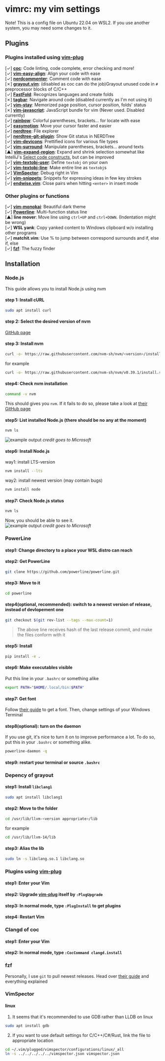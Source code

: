 # vimrc: my vim settings
Note! This is a config file on Ubuntu 22.04 on WSL2. If you use another system, you may need some changes to it.
## Plugins
### Plugins installed using [vim-plug](https://github.com/junegunn/vim-plug)
[✓] [**coc**](https://github.com/neoclide/coc.nvim): Code linting, code complete, error checking and more!  
[✓] [**vim-easy-align**](https://github.com/junegunn/vim-easy-align): Align your code with ease  
[✓] [**nerdcommenter**](https://github.com/preservim/nerdcommenter): Comment code with ease  
[✗] [**grayout.vim**](https://github.com/mphe/grayout.vim): (disabled as coc can do the job)Grayout unused code in `#` preprocessor blocks of C/C++  
[✓] [**FastFold**](https://github.com/Konfekt/FastFold): Recognizes languages and create folds  
[✗] [**tagbar**](https://github.com/preservim/tagbar): Navigate around code (disabled currently as I'm not using it)  
[✓] [**vim-stay**](https://github.com/zhimsel/vim-stay): Memorized page position, cursor position, folds' status  
[✗] [**vim-javascript**](https://github.com/pangloss/vim-javascript): JavaScript bundle for vim (Never used. Disabled currently)  
[✓] [**rainbow**](https://github.com/luochen1990/rainbow): Colorful parentheses, brackets... for locate with ease  
[✓] [**easymotion**](https://github.com/timsu92/vim-easymotion): Move your cursor faster and easier  
[✓] [**nerdtree**](https://github.com/preservim/nerdtree): File explorer  
[✓] [**nerdtree-git-plugin**](https://github.com/Xuyuanp/nerdtree-git-plugin): Show Git status in NERDTree  
[✓] [**vim-devicons**](https://github.com/ryanoasis/vim-devicons): Prettified icons for various file types  
[✓] [**vim-surround**](https://github.com/tpope/vim-surround): Manipulate parentheses, brackets... around texts  
[▲] [**vim-expand-region**](https://github.com/terryma/vim-expand-region): Expand and shrink selection somewhat like IntelliJ's [Select code constructs](https://www.jetbrains.com/help/idea/working-with-source-code.html#editor_code_selection), but can be improved  
[✓] [**vim-textobj-user**](https://github.com/kana/vim-textobj-user): Define `textobj` on your own  
[✓] [**vim-textobj-line**](https://github.com/kana/vim-textobj-line): Make entire line as `textobj`s  
[✓] [**VimSpector**](https://github.com/puremourning/vimspector): Debug right in Vim  
[✓] [**vim-snippets**](https://github.com/honza/vim-snippets): Snippets for expressing ideas in few key strokes  
[✓] [**endwise.vim**](https://github.com/tpope/vim-endwise): Close pairs when hitting `<enter>` in insert mode  
### Other plugins or functions
[✓] [**vim-monokai**](https://github.com/crusoexia/vim-monokai): Beautiful dark theme  
[✓] [**Powerline**](https://github.com/powerline/powerline): Multi-function status line  
[▲] **line mover**: Move line using `ctrl+UP` and `ctrl+DOWN`. (Indentation might be wrong)  
[✓] **WSL yank**: Copy yanked content to Windows clipboard w/o installing other programs  
[✓] **matchit.vim**: Use % to jump between correspond surrounds and if, else if, else  
[✓] [**fzf**](https://github.com/junegunn/fzf): The fuzzy finder  

## Installation
### Node.js
This guide allows you to install Node.js using nvm
#### step 1: Install cURL
```bash
sudo apt install curl
```
#### step 2: Select the desired version of nvm
[GitHub page](https://github.com/nvm-sh/nvm/releases)
#### step 3: Install nvm
```bash
curl -o- https://raw.githubusercontent.com/nvm-sh/nvm/<version>/install.sh | bash
```
for example
```bash
curl -o- https://raw.githubusercontent.com/nvm-sh/nvm/v0.39.1/install.sh | bash
```
#### step4: Check nvm installation
```bash
command -v nvm
```
This should gives you `nvm`. If it fails to do so, please take a look at [their GitHub page](https://github.com/nvm-sh/nvm)
#### step5: List installed Node.js (there should be no any at the moment)
```bash
nvm ls
```
![example output](https://docs.microsoft.com/zh-tw/windows/images/nvm-no-node.png)
*credit goes to Microsoft*
#### step6: Install Node.js
way1: install LTS-version
```bash
nvm install --lts
```
way2: install newest version (may contain bugs)
```bash
nvm install node
```
#### step7: Check Node.js status
```bash
nvm ls
```
Now, you should be able to see it.  
![example output](https://docs.microsoft.com/zh-tw/windows/images/nvm-node-installed.png)
*credit goes to Microsoft*

### PowerLine
#### step1: Change directory to a place your WSL distro can reach
#### step2: Get PowerLine
```bash
git clone https://github.com/powerline/powerline.git
```
#### step3: Move to it
```bash
cd powerline
```
#### step4(optional, recommended): switch to a newest version of release, instead of devlopement one
```bash
git checkout $(git rev-list --tags --max-count=1)
```
> The above line receives hash of the last release commit, and make the files conform with it
#### step5: Install
```bash
pip install -e .
```
#### step6: Make executables visible
Put this line in your `.bashrc` or something alike
```bash
export PATH="$HOME/.local/bin:$PATH"
```
#### step7: Get font
Follow [their guide](https://powerline.readthedocs.io/en/latest/installation.html#fonts-installation) to get a font. Then, change settings of your Windows Terminal
#### step8(optional): turn on the daemon
If you use git, it's nice to turn it on to improve performance a lot. To do so, put this in your `.bashrc` or something alike.
```bash
powerline-daemon -q
```
#### step9: restart your terminal or source `.bashrc`

### Depency of grayout
#### step1: Install `libclang1`
```bash
sudo apt install libclang1
```
#### step2: Move to the folder
```bash
cd /usr/lib/llvm-<version appropriate>/lib
```
for example
```bash
cd /usr/lib/llvm-14/lib
```
#### step3: Alias the lib
```bash
sudo ln -s libclang.so.1 libclang.so
```

### Plugins using [vim-plug](https://github.com/junegunn/vim-plug)
#### step1: Enter your Vim
#### step2: Upgrade [vim-plug](https://github.com/junegunn/vim-plug) itself by `:PlugUpgrade`
#### step3: In normal mode, type `:PlugInstall` to get plugins
#### step4: Restart Vim

### Clangd of coc
#### step1: Enter your Vim
#### step2: In normal mode, type `:CocCommand clangd.install`

### fzf
Personally, I use `git` to pull newest releases. Head over [their guide](https://github.com/junegunn/fzf#using-git) and everything explained

### VimSpector
#### linux
1. It seems that it's recommended to use GDB rather than LLDB on linux
```sh
sudo apt install gdb
```
2. If you want to use default settings for C/C++/C#/Rust, link the file to appropriate location
```sh
cd ~/.vim/plugged/vimspector/configurations/linux/_all
ln -s ../../../../../vimspector.json vimspector.json
```
